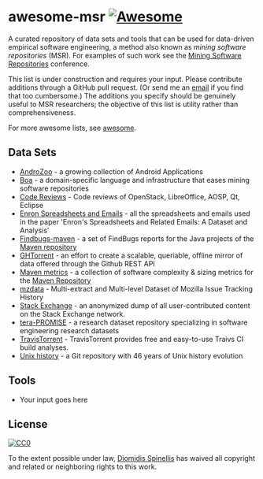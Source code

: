 # awesome-msr [![Awesome](https://cdn.rawgit.com/sindresorhus/awesome/d7305f38d29fed78fa85652e3a63e154dd8e8829/media/badge.svg)](https://github.com/sindresorhus/awesome)
A curated repository of data sets and tools that can be used for data-driven empirical software engineering, a method also known as _mining software repositories_ (MSR). For examples of such work see the [Mining Software Repositories](http://2016.msrconf.org/#/hall-of-fame) conference.


This list is under construction and requires your input. Please contribute additions through a GitHub pull request.  (Or send me an [email](mailto:dds@aueb.gr) if you find that too cumbersome.) The additions you specify should be genuinely useful to MSR researchers; the objective of this list is utility rather than comprehensiveness.

For more awesome lists, see [awesome](https://github.com/sindresorhus/awesome).

## Data Sets
* [AndroZoo](https://androzoo.uni.lu/) - a growing collection of Android Applications
* [Boa](http://boa.cs.iastate.edu/) - a domain-specific language and infrastructure that eases mining software repositories
* [Code Reviews](http://kin-y.github.io/miningReviewRepo/) - Code reviews of OpenStack, LibreOffice, AOSP, Qt, Eclipse
* [Enron Spreadsheets and Emails](https://figshare.com/articles/Enron_Spreadsheets_and_Emails/1221767) - all the spreadsheets and emails used in the paper 'Enron's Spreadsheets and Related Emails: A Dataset and Analysis'
* [Findbugs-maven](https://github.com/istlab/maven_bug_catalog) - a set of FindBugs reports for the Java projects of the [Maven repository](https://maven.apache.org)
* [GHTorrent](http://ghtorrent.org/) - an effort to create a scalable, queriable, offline mirror of data offered through the Github REST API
* [Maven metrics](https://github.com/bkarak/data_msr2015) - a collection of software complexity & sizing metrics for the [Maven Repository](https://maven.apache.org)
* [mzdata](https://github.com/jxshin/mzdata) -  Multi-extract and Multi-level Dataset of Mozilla Issue Tracking History
* [Stack Exchange](https://archive.org/details/stackexchange) - an anonymized dump of all user-contributed content on the Stack Exchange network.
* [tera-PROMISE](http://openscience.us/repo/) - a research dataset repository specializing in software engineering research datasets
* [TravisTorrent](http://travistorrent.testroots.org) - TravisTorrent provides free and easy-to-use Traivs CI build analyses.
* [Unix history](https://github.com/dspinellis/unix-history-repo) - a Git repository with 46 years of Unix history evolution

## Tools
* Your input goes here


## License

[![CC0](http://mirrors.creativecommons.org/presskit/buttons/88x31/svg/cc-zero.svg)](https://creativecommons.org/publicdomain/zero/1.0/)

To the extent possible under law, [Diomidis Spinellis](http://www.spinellis.gr) has waived all copyright and related or neighboring rights to this work.
